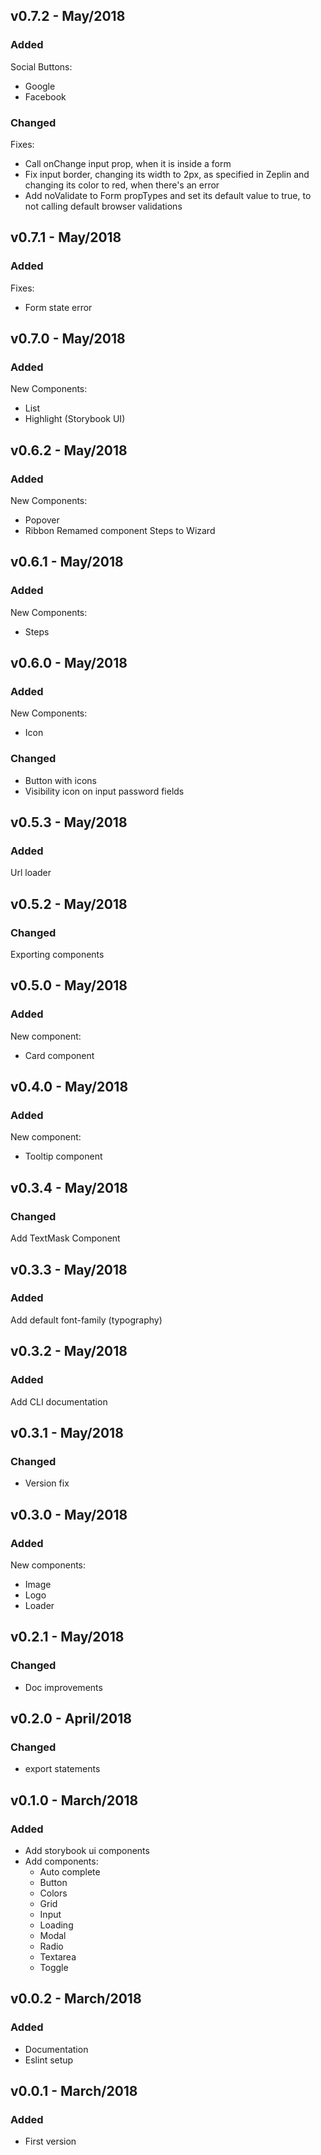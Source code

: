 ## v0.7.2 - May/2018
### Added
Social Buttons:
  - Google
  - Facebook

### Changed
Fixes:
 - Call onChange input prop, when it is inside a form
 - Fix input border, changing its width to 2px, as specified in Zeplin and changing its color to red, when there's an error
 - Add noValidate to Form propTypes and set its default value to true, to not calling default browser validations

## v0.7.1 - May/2018
### Added
Fixes:
 - Form state error

## v0.7.0 - May/2018
### Added
New Components:
 - List
 - Highlight (Storybook UI)

## v0.6.2 - May/2018
### Added
New Components:
 - Popover
 - Ribbon
Remamed component Steps to Wizard

## v0.6.1 - May/2018
### Added
New Components:
 - Steps

## v0.6.0 - May/2018
### Added
New Components:
 - Icon
### Changed
- Button with icons
- Visibility icon on input password fields

## v0.5.3 - May/2018
### Added
Url loader

## v0.5.2 - May/2018
### Changed
Exporting components

## v0.5.0 - May/2018
### Added
New component:
- Card component

## v0.4.0 - May/2018
### Added
New component:
- Tooltip component

## v0.3.4 - May/2018
### Changed
Add TextMask Component

## v0.3.3 - May/2018
### Added
Add default font-family (typography)

## v0.3.2 - May/2018
### Added
Add CLI documentation

## v0.3.1 - May/2018
### Changed
- Version fix

## v0.3.0 - May/2018
### Added
New components:
- Image
- Logo
- Loader

## v0.2.1 - May/2018
### Changed
- Doc improvements

## v0.2.0 - April/2018
### Changed
- export statements

## v0.1.0 - March/2018
### Added
- Add storybook ui components
- Add components:
  - Auto complete
  - Button
  - Colors
  - Grid
  - Input
  - Loading
  - Modal
  - Radio
  - Textarea
  - Toggle

## v0.0.2 - March/2018
### Added
- Documentation
- Eslint setup

## v0.0.1 - March/2018
### Added
- First version
